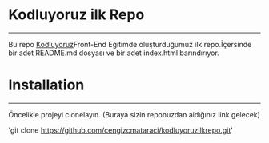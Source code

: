 # Kodluyoruz ilk Repo

---

Bu repo [Kodluyoruz](https://www.kodluyoruz.com)Front-End Eğitimde oluşturduğumuz ilk repo.İçersinde bir adet README.md dosyası ve bir adet index.html barındırıyor.

# Installation

---

Öncelikle projeyi clonelayın. (Buraya sizin reponuzdan aldığınız link gelecek)

'git clone https://github.com/cengizcmataraci/kodluyoruzilkrepo.git'
